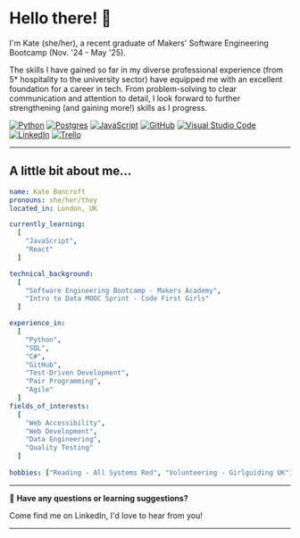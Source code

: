 # Hello there! 👋

I'm Kate (she/her), a recent graduate of Makers' Software Engineering Bootcamp (Nov. '24 - May '25). 

The skills I have gained so far in my diverse professional experience (from 5* hospitality to the university sector) have equipped me with an excellent foundation for a career in tech. From problem-solving to clear communication and attention to detail, I look forward to further strengthening (and gaining more!) skills as I progress.

<!-- #### Languages and Tools 
-------------    -->

[![Python](https://img.shields.io/badge/Python-3776AB?logo=python&logoColor=fff)](#) 
[![Postgres](https://img.shields.io/badge/Postgres-%23316192.svg?logo=postgresql&logoColor=white)](#)
[![JavaScript](https://img.shields.io/badge/JavaScript-F7DF1E?logo=javascript&logoColor=000)](#) 
[![GitHub](https://img.shields.io/badge/GitHub-%23121011.svg?logo=github&logoColor=white)](#) 
[![Visual Studio Code](https://custom-icon-badges.demolab.com/badge/Visual%20Studio%20Code-0078d7.svg?logo=vsc&logoColor=white)](#) 
[![LinkedIn](https://custom-icon-badges.demolab.com/badge/LinkedIn-0A66C2?logo=linkedin-white&logoColor=fff)](#)
[![Trello](https://img.shields.io/badge/Trello-0052CC?logo=trello&logoColor=fff)](#) 

---


<h2>A little bit about me...</h2>

```yaml
name: Kate Bancroft
pronouns: she/her/they
located_in: London, UK

currently_learning:
  [
    "JavaScript",
    "React"
  ]

technical_background:
  [
    "Software Engineering Bootcamp - Makers Academy",
    "Intro to Data MOOC Sprint - Code First Girls"
  ]

experience_in:
  [
    "Python",
    "SQL",    
    "C#",
    "GitHub",
    "Test-Driven Development",
    "Pair Programming",
    "Agile"
  ]
fields_of_interests:
  [
    "Web Accessibility",
    "Web Development",    
    "Data Engineering",
    "Quality Testing"
  ]
  
hobbies: ["Reading - All Systems Red", "Volunteering - Girlguiding UK"]
```
  
---  

🤔 **Have any questions or learning suggestions?** 

Come find me on LinkedIn, I'd love to hear from you!

---

<!--
Projects (to edit)
-------

| Name                         | Description       | Timeframe | Tech/tools        |
| ---------------------------- | ----------------- | ----------- | ----------------- |
| [**FocusFinder**](https://github.com/KI-22/FocusFinder) | A website to find study spots in the UK. | 10 days | C#, .NET, HTML, CSS |
| [**Acebook**](https://github.com/aysinakpinar/csharp-acebook-mvc-umbrella)  | An experimental facebook clone. TBC Private repos. | 10 days |  C#, .NET, HTML, CSS |


<h2>A little bit about me...</h2>
Currently studying on the Makers Bootcamp for Software Engineering (May 2025).

- 🌱 I’m currently learning: JavaScript/React (March '25)
- 🤔 I’m looking for help with: Web Accessibility (learning resources)
- 😄 Pronouns: she/her/they
- ⚡ Fun fact: I volunteer with Girlguiding UK.

---


**KI-22/KI-22** is a ✨ _special_ ✨ repository because its `README.md` (this file) appears on your GitHub profile.

Here are some ideas to get you started:

- 🔭 I’m currently working on ...
- 🌱 I’m currently learning ...
- 👯 I’m looking to collaborate on ...
- 🤔 I’m looking for help with ...
- 💬 Ask me about ...
- 📫 How to reach me: ...
- 😄 Pronouns: ...
- ⚡ Fun fact: ...
-->
